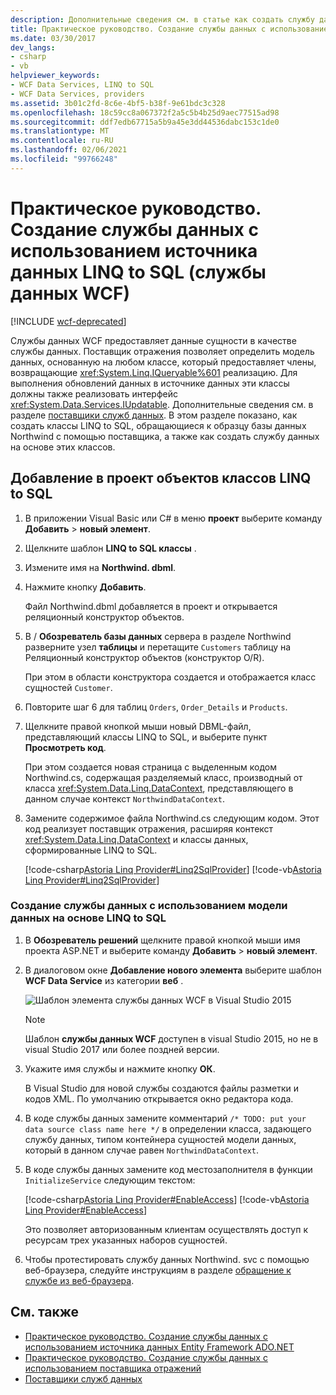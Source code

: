 ```yaml
---
description: Дополнительные сведения см. в статье как создать службу данных с помощью LINQ to SQL источника данных (службы данных WCF).
title: Практическое руководство. Создание службы данных с использованием источника данных LINQ to SQL (службы данных WCF)
ms.date: 03/30/2017
dev_langs:
- csharp
- vb
helpviewer_keywords:
- WCF Data Services, LINQ to SQL
- WCF Data Services, providers
ms.assetid: 3b01c2fd-8c6e-4bf5-b38f-9e61bdc3c328
ms.openlocfilehash: 18c59cc8a067372f2a5c5b4b25d9aec77515ad98
ms.sourcegitcommit: ddf7edb67715a5b9a45e3dd44536dabc153c1de0
ms.translationtype: MT
ms.contentlocale: ru-RU
ms.lasthandoff: 02/06/2021
ms.locfileid: "99766248"
---
```

# <a name="how-to-create-a-data-service-using-a-linq-to-sql-data-source-wcf-data-services"></a>Практическое руководство. Создание службы данных с использованием источника данных LINQ to SQL (службы данных WCF)

[!INCLUDE [wcf-deprecated](~/includes/wcf-deprecated.md)]

Службы данных WCF предоставляет данные сущности в качестве службы данных. Поставщик отражения позволяет определить модель данных, основанную на любом классе, который предоставляет члены, возвращающие <xref:System.Linq.IQueryable%601> реализацию. Для выполнения обновлений данных в источнике данных эти классы должны также реализовать интерфейс <xref:System.Data.Services.IUpdatable>. Дополнительные сведения см. в разделе [поставщики служб данных](data-services-providers-wcf-data-services.md). В этом разделе показано, как создать классы LINQ to SQL, обращающиеся к образцу базы данных Northwind с помощью поставщика, а также как создать службу данных на основе этих классов.

## <a name="to-add-linq-to-sql-classes-to-a-project"></a>Добавление в проект объектов классов LINQ to SQL

1. В приложении Visual Basic или C# в меню **проект** выберите команду **Добавить**  >  **новый элемент**.

2. Щелкните шаблон **LINQ to SQL классы** .

3. Измените имя на **Northwind. dbml**.

4. Нажмите кнопку **Добавить**.

     Файл Northwind.dbml добавляется в проект и открывается реляционный конструктор объектов.

5. В  / **Обозреватель базы данных** сервера в разделе Northwind разверните узел **таблицы** и перетащите `Customers` таблицу на Реляционный конструктор объектов (конструктор O/R).

     При этом в области конструктора создается и отображается класс сущностей `Customer`.

6. Повторите шаг 6 для таблиц `Orders`, `Order_Details` и `Products`.

7. Щелкните правой кнопкой мыши новый DBML-файл, представляющий классы LINQ to SQL, и выберите пункт **Просмотреть код**.

     При этом создается новая страница с выделенным кодом Northwind.cs, содержащая разделяемый класс, производный от класса <xref:System.Data.Linq.DataContext>, представляющего в данном случае контекст `NorthwindDataContext`.

8. Замените содержимое файла Northwind.cs следующим кодом. Этот код реализует поставщик отражения, расширяя контекст <xref:System.Data.Linq.DataContext> и классы данных, сформированные LINQ to SQL.

     [!code-csharp[Astoria Linq Provider#Linq2SqlProvider](../../../../samples/snippets/csharp/VS_Snippets_Misc/astoria_linq_provider/cs/northwind.cs#linq2sqlprovider)]
     [!code-vb[Astoria Linq Provider#Linq2SqlProvider](../../../../samples/snippets/visualbasic/VS_Snippets_Misc/astoria_linq_provider/vb/northwind.vb#linq2sqlprovider)]

### <a name="to-create-a-data-service-by-using-a-linq-to-sql-based-data-model"></a>Создание службы данных с использованием модели данных на основе LINQ to SQL

1. В **Обозреватель решений** щелкните правой кнопкой мыши имя проекта ASP.NET и выберите команду **Добавить**  >  **новый элемент**.

2. В диалоговом окне **Добавление нового элемента** выберите шаблон **WCF Data Service** из категории **веб** .

   ![Шаблон элемента службы данных WCF в Visual Studio 2015](./media/wcf-data-service-item-template.png)

   > [!NOTE]
   > Шаблон **службы данных WCF** доступен в visual Studio 2015, но не в visual Studio 2017 или более поздней версии.

3. Укажите имя службы и нажмите кнопку **ОК**.

     В Visual Studio для новой службы создаются файлы разметки и кодов XML. По умолчанию открывается окно редактора кода.

4. В коде службы данных замените комментарий `/* TODO: put your data source class name here */` в определении класса, задающего службу данных, типом контейнера сущностей модели данных, который в данном случае равен `NorthwindDataContext`.

5. В коде службы данных замените код местозаполнителя в функции `InitializeService` следующим текстом:

     [!code-csharp[Astoria Linq Provider#EnableAccess](../../../../samples/snippets/csharp/VS_Snippets_Misc/astoria_linq_provider/cs/northwind.svc.cs#enableaccess)]
     [!code-vb[Astoria Linq Provider#EnableAccess](../../../../samples/snippets/visualbasic/VS_Snippets_Misc/astoria_linq_provider/vb/northwind.svc.vb#enableaccess)]

     Это позволяет авторизованным клиентам осуществлять доступ к ресурсам трех указанных наборов сущностей.

6. Чтобы протестировать службу данных Northwind. svc с помощью веб-браузера, следуйте инструкциям в разделе [обращение к службе из веб-браузера](accessing-the-service-from-a-web-browser-wcf-data-services-quickstart.md).

## <a name="see-also"></a>См. также

- [Практическое руководство. Создание службы данных с использованием источника данных Entity Framework ADO.NET](create-a-data-service-using-an-adonet-ef-data-wcf.md)
- [Практическое руководство. Создание службы данных с использованием поставщика отражений](create-a-data-service-using-rp-wcf-data-services.md)
- [Поставщики служб данных](data-services-providers-wcf-data-services.md)
